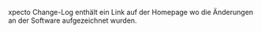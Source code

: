 xpecto Change-Log enthält ein Link auf der Homepage wo die Änderungen an der Software aufgezeichnet wurden.
